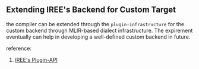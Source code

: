 ## Extending IREE's Backend for Custom Target

the compiler can be extended through the ```plugin-infrastructure``` for the custom backend through MLIR-based dialect infrastructure. The expirement eventually can help in developing a well-defined custom backend in future. 

reference:
1. [IREE's Plugin-API](https://github.com/iree-org/iree/tree/main/samples/compiler_plugins/simple_io_sample)